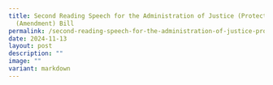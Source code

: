 ```yaml
---
title: Second Reading Speech for the Administration of Justice (Protection)
  (Amendment) Bill
permalink: /second-reading-speech-for-the-administration-of-justice-protection-amendment-bill/
date: 2024-11-13
layout: post
description: ""
image: ""
variant: markdown
---
```

